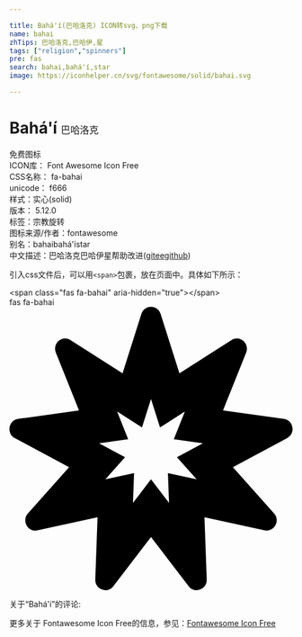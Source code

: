 ```yaml
---

title: Bahá'í(巴哈洛克) ICON转svg、png下载
name: bahai
zhTips: 巴哈洛克,巴哈伊,星
tags: ["religion","spinners"]
pre: fas
search: bahai,bahá'í,star
image: https://iconhelper.cn/svg/fontawesome/solid/bahai.svg

---
```


# Bahá'í  <small style="font-size: 60%;font-weight: 100">巴哈洛克</small>


<div class="detail-page">
<p>
<span><span class="badge-success badge">免费图标</span> </span>
<br/>
<span>
ICON库：
<span class="badge-secondary badge">Font Awesome Icon Free</span> 
</span>
<br/>
<span>
CSS名称：
<span class="badge-secondary badge">fa-bahai</span> 
</span>
<br/>
<span>
unicode：
<span class="badge-secondary badge">f666</span> 
<copy-btn content='f666' btn-title=""></copy-btn>
<copy-btn :content='String.fromCodePoint(parseInt("f666", 16))' btn-title="复制U"></copy-btn>
</span><br/><span>样式：<span class="badge-light badge">实心(solid)</span></span>
<br/>
<span>
版本：
<span class="badge-secondary badge">5.12.0</span> 
</span><br/><span>标签：<span class="badge-light badge"><router-link to="/tags/religion.html">宗教</router-link></span><span class="badge-light badge"><router-link to="/tags/spinners.html">旋转</router-link></span></span>
<br/>
<span>图标来源/作者：<span class="badge-light badge">fontawesome</span></span> 
<br/>
<span>别名：<span class="badge-light badge">bahai</span><span class="badge-light badge">bahá'í</span><span class="badge-light badge">star</span></span><br/><span class="zh-detail">中文描述：<span class="badge-primary badge">巴哈洛克</span><span class="badge-primary badge">巴哈伊</span><span class="badge-primary badge">星</span><span class="help-link"><span>帮助改进</span>(<a href="https://gitee.com/liuwave/icon-helper/edit/master/json/fontawesome/solid/bahai.json" target="_blank" rel="noopener noreferrer">gitee</a><a href="https://github.com/liuwave/icon-helper/edit/master/json/fontawesome/solid/bahai.json" target="_blank" rel="noopener noreferrer">github</a></span>)</span><br/>
</p>
</div>
<div class="alert alert-dark">
  <i class="fas fa-bahai fa-xs"></i>
  <i class="fas fa-bahai fa-sm"></i>
  <i class="fas fa-bahai fa-lg"></i>
  <i class="fas fa-bahai fa-2x"></i>
  <i class="fas fa-bahai fa-3x"></i>
  <i class="fas fa-bahai fa-5x"></i>
  <i class="fas fa-bahai fa-7x"></i>
</div>
<div>
  <p>引入css文件后，可以用<code>&lt;span&gt;</code>包裹，放在页面中。具体如下所示：    
  </p>
  <div class="alert alert-primary" style="font-size: 14px">
    &lt;span class="fas fa-bahai" aria-hidden="true"&gt;&lt;/span&gt;
    <copy-btn content='<span class="fas fa-bahai" aria-hidden="true"></span>'></copy-btn>
  </div>
  <div class="alert alert-secondary">
    <i class="fas fa-bahai"
    style="font-size: 24px"
    aria-hidden="true"></i> fas fa-bahai
    <copy-btn content="fas fa-bahai" btn-title="复制图标名称"></copy-btn>
  </div>
</div>
<div id="svg" class="svg-wrap">
<svg xmlns="http://www.w3.org/2000/svg" viewBox="0 0 512 512"><path d="M496.25 202.52l-110-15.44 41.82-104.34c6.67-16.64-11.6-32.18-26.59-22.63L307.44 120 273.35 12.82C270.64 4.27 263.32 0 256 0c-7.32 0-14.64 4.27-17.35 12.82l-34.09 107.19-94.04-59.89c-14.99-9.55-33.25 5.99-26.59 22.63l41.82 104.34-110 15.43c-17.54 2.46-21.68 26.27-6.03 34.67l98.16 52.66-74.48 83.54c-10.92 12.25-1.72 30.93 13.29 30.93 1.31 0 2.67-.14 4.07-.45l108.57-23.65-4.11 112.55c-.43 11.65 8.87 19.22 18.41 19.22 5.15 0 10.39-2.21 14.2-7.18l68.18-88.9 68.18 88.9c3.81 4.97 9.04 7.18 14.2 7.18 9.54 0 18.84-7.57 18.41-19.22l-4.11-112.55 108.57 23.65c17.36 3.76 29.21-17.2 17.35-30.49l-74.48-83.54 98.16-52.66c15.64-8.39 11.5-32.2-6.04-34.66zM338.51 311.68l-51.89-11.3 1.97 53.79L256 311.68l-32.59 42.49 1.96-53.79-51.89 11.3 35.6-39.93-46.92-25.17 52.57-7.38-19.99-49.87 44.95 28.62L256 166.72l16.29 51.23 44.95-28.62-19.99 49.87 52.57 7.38-46.92 25.17 35.61 39.93z"/></svg>
</div>
<detail full-name='fa-bahai'></detail>
<div>
<p>关于“Bahá'í”的评论:</p>
</div>
<Vssue title="关于“Bahá'í”的评论" ></Vssue>    
<div><p>更多关于  Fontawesome Icon Free的信息，参见：<a target="_blank" href="https://iconhelper.cn/fontawesome.html">Fontawesome Icon Free</a>
</p></div>
